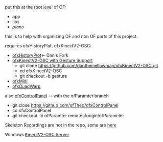 put this at the root level of OF: 

- app
- libs
- *piano*

this is to help with organizing OF and non OF parts of this project.

requires ofxHistoryPlot, ofxKinectV2-OSC:

- [ofxHistoryPlot](https://github.com/danthemellowman/ofxHistoryPlot)<- Dan's Fork
- [ofxKinectV2-OSC with Gesture Support](https://github.com/danthemellowman/ofxKinectV2-OSC/tree/gesture)
   - git clone https://github.com/danthemellowman/ofxKinectV2-OSC.git
   - cd ofxKinectV2-OSC
   - git checkout -b gesture
- [ofxMidi](https://github.com/danomatika/ofxMidi.git)
- [ofxQuadWarp](https://github.com/fakelove/ofxQuadWarp)

also [ofxControlPanel](https://github.com/ofTheo/ofxControlPanel) -- with the ofParamter branch

- git clone https://github.com/ofTheo/ofxControlPanel
- cd ofxControlPanel
- git checkout -b ofParamter remotes/origin/ofParameter

Skeleton Recordings are not in the repo, some are [here](https://dl.dropboxusercontent.com/u/92337283/forMicrosoft/recordings.zip)


Windows [KinectV2-OSC Server](https://github.com/danthemellowman/KinectV2-OSC.git)



